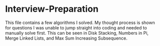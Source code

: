 # Interview-Preparation
This file contains a few algorithms I solved. My thought process is shown for questions I was unable to jump straight into coding and needed to manually solve first. This can be seen in Disk Stacking, Numbers in Pi, Merge Linked Lists, and Max Sum Increasing Subsequence.

